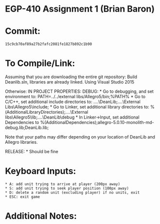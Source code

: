 # EGP-410 Assignment 1 (Brian Baron)

# Commit:
	15c9cb70af89a27b2fafc2081fe1827b892c1b90

# To Compile/Link:
Assuming that you are downloading the entire git repository:
Build Deanlib.sln, libraries are already linked. Using Visual Studio 2015

Otherwise:
IN PROJECT PROPERTIES:
DEBUG:
	* Go to debugging, and set environment to: PATH=../../external libs/Allegro5/bin;%PATH%
	* Go to C/C++, set additional include directories to: ..\..\DeanLib;..\..\External Libs\Allegro5\include;
	* Go to Linker, set additional library directories to: %(AdditionalLibraryDirectories);..\..\External libs\Allegro5\lib;..\..\DeanLib\debug
	* In Linker->Input, set additional Dependencies to %(AdditionalDependencies);allegro-5.0.10-monolith-md-debug.lib;DeanLib.lib;

Note that your paths may differ depending on your location of DeanLib and Allegro libraries.

RELEASE:
	* Should be fine

# Keyboard Inputs:
	* A: add unit trying to arrive at player (200px away)
	* S: add unit trying to seek player position (100px away)
	* D: delete a random unit (excluding player) if no units, exit
	* ESC: exit game
# Additional Notes:
